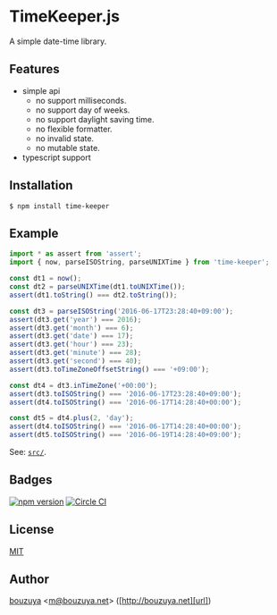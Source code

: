 # TimeKeeper.js

A simple date-time library.

## Features

- simple api
    - no support milliseconds.
    - no support day of weeks.
    - no support daylight saving time.
    - no flexible formatter.
    - no invalid state.
    - no mutable state.
- typescript support

## Installation

```
$ npm install time-keeper
```

## Example

```ts
import * as assert from 'assert';
import { now, parseISOString, parseUNIXTime } from 'time-keeper';

const dt1 = now();
const dt2 = parseUNIXTime(dt1.toUNIXTime());
assert(dt1.toString() === dt2.toString());

const dt3 = parseISOString('2016-06-17T23:28:40+09:00');
assert(dt3.get('year') === 2016);
assert(dt3.get('month') === 6);
assert(dt3.get('date') === 17);
assert(dt3.get('hour') === 23);
assert(dt3.get('minute') === 28);
assert(dt3.get('second') === 40);
assert(dt3.toTimeZoneOffsetString() === '+09:00');

const dt4 = dt3.inTimeZone('+00:00');
assert(dt3.toISOString() === '2016-06-17T23:28:40+09:00');
assert(dt4.toISOString() === '2016-06-17T14:28:40+00:00');

const dt5 = dt4.plus(2, 'day');
assert(dt4.toISOString() === '2016-06-17T14:28:40+00:00');
assert(dt5.toISOString() === '2016-06-19T14:28:40+09:00');
```

See: [`src/`](src/).

## Badges

[![npm version][npm-badge-url]][npm-url]
[![Circle CI][circleci-badge-url]][circleci-url]

[npm-badge-url]: https://badge.fury.io/js/time-keeper.svg
[npm-url]: https://www.npmjs.com/package/time-keeper
[circleci-badge-url]: https://circleci.com/gh/bouzuya/time-keeper-js.svg?style=svg
[circleci-url]: https://circleci.com/gh/bouzuya/time-keeper-js

## License

[MIT](LICENSE)

## Author

[bouzuya][user] &lt;[m@bouzuya.net][email]&gt; ([http://bouzuya.net][url])

[user]: https://github.com/bouzuya
[email]: mailto:m@bouzuya.net
[url]: http://bouzuya.net
